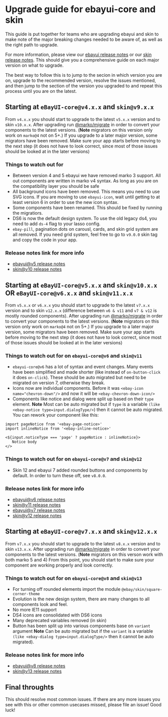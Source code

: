 # Upgrade guide for ebayui-core and skin

This guide is put together for teams who are upgrading ebayui and skin to make note of the major breaking changes needed to be aware of, as well as the right path to upgrade.

For more information, please view our [ebayui release notes](https://github.com/eBay/ebayui-core/releases/) or our [skin release notes](https://github.com/eBay/skin/releases/). This should give you a comprehensive guide on each major version on what to upgrade.

The best way to follow this is to jump to the secion in which version you are on, upgrade to the recommended version, resolve the issues mentioned, and then jump to the section of the version you upgraded to and repeat this process until you are on the latest.

## Starting at `eBayUI-core@v4.x.x` and `skin@v9.x.x`

From `v4.x.x` you should start to upgrade to the latest `v5.x.x` version and to skin `v10.x.x`. After upgrading run [@marko/migrate](https://github.com/marko-js/cli/tree/main/packages/migrate) in order to convert your components to the latest versions. (**Note** migrators on this version only work on `marko@4` not on 5+.)
If you upgrade to a later major version, some migrators have been removed.
Make sure your app starts before moving to the next step (it does not have to look correct, since most of those issues should be looked at in the later versions)

### Things to watch out for

-   Between version 4 and 5 ebayui we have removed marko 3 support. All out components are written in marko v4 syntax. As long as you are on the compatibility layer you should be safe
-   All background icons have been removed. This means you need to use SVG icons. If you are moving to use `ebayui-icon`, wait until getting to at least version 6 in order to use the new icon syntax.
-   Some components have been renamed. This should be fixed by running the migratiors.
-   DS6 is now the default design system. To use the old legacy ds4, you need to add `ds-4` flag to your lasso config.
-   `ebay-pill`, pagination dots on carousl, cards, and skin grid system are all removed. If you need grid system, feel free to go to `v9.0.0` skin tag and copy the code in your app.

### Release notes link for more info

-   [ebayui@v5 release notes](https://github.com/eBay/ebayui-core/releases/tag/v5.0.0)
-   [skin@v10 release notes](https://github.com/eBay/skin/releases/tag/v10.0.0)

## Starting at `eBayUI-core@v5.x.x` and `skin@v10.x.x` OR `eBayUI-core@v6.x.x` and `skin@v11.x.x`

From `v5.x.x` or `v6.x.x` you should start to upgrade to the latest `v7.x.x` version and to skin `v12.x.x` (difference between `v6 & v11` and `v7 & v12` is mostly rounded components). After upgrading run [@marko/migrate](https://github.com/marko-js/cli/tree/main/packages/migrate) in order to convert your components to the latest versions. (**Note** migrators on this version only work on `marko@4` not on 5+.)
If you upgrade to a later major version, some migrators have been removed.
Make sure your app starts before moving to the next step (it does not have to look correct, since most of those issues should be looked at in the later versions)

### Things to watch out for on `ebayui-core@v6` and `skin@v11`

-   `ebayui-core@v6` has a lot of syntax and event changes. Many events have been simplified and made shorter (like instead of `on-button-click` it does `on-click`). These should be auto migrated but need to be migrated on version 7, otherwise they break.
-   Icons now are individual components. Before it was `<ebay-icon name="chevron-down"/>` and now it will be `<ebay-chevron-down-icon/>`
-   Components like notice and dialog were split up based on their `type` element. **Note** Most can be auto migrated but if `type` is a variable `(like <ebay-notice type=input.dialogType/>`) then it cannot be auto migrated. You can rework your component like this:

```
import pageNotice from '<ebay-page-notice>'
import inlineNotice from '<ebay-inline-notice>'

<${input.noticeType === 'page' ? pageNotice : inlineNotice}>
   Notice body
</>
```

### Things to watch out for on `ebayui-core@v7` and `skin@v12`

-   Skin 12 and ebayui 7 added rounded buttons and components by default. In order to turn these off, see `v8.0.0`.

### Release notes link for more info

-   [ebayui@v6 release notes](https://github.com/eBay/ebayui-core/releases/tag/v6.0.0)
-   [skin@v11 release notes](https://github.com/eBay/skin/releases/tag/v11.0.0)
-   [ebayui@v7 release notes](https://github.com/eBay/ebayui-core/releases/tag/v7.0.0)
-   [skin@v12 release notes](https://github.com/eBay/skin/releases/tag/v12.0.0)

## Starting at `eBayUI-core@v7.x.x` and `skin@v12.x.x`

From `v7.x.x` you should start to upgrade to the latest `v8.x.x` version and to skin `v13.x.x`. After upgrading run [@marko/migrate](https://github.com/marko-js/cli/tree/main/packages/migrate) in order to convert your components to the latest versions. (**Note** migrators on this verson work with both marko 5 and 4)
From this point, you should start to make sure your component are working properly and look correctly.

### Things to watch out for on `ebayui-core@v8` and `skin@v13`

-   For turning off rounded elements import the module `@ebay/skin/square-corner-theme`
-   Evolution is the new design system, there are many changes to all components look and feel.
-   No more IE11 support
-   DS4 icons are consolidated with DS6 icons
-   Many deprecated variables removed (in skin)
-   Button has been split up into various components base on `variant` argument **Note** Can be auto migrated but if the `variant` is a variable `(like <ebay-dialog type=input.dialogType/>` then it cannot be auto migrated).

### Release notes link for more info

-   [ebayui@v8 release notes](https://github.com/eBay/ebayui-core/releases/tag/v8.0.0)
-   [skin@v13 release notes](https://github.com/eBay/skin/releases/tag/v13.0.0)

## Final throughts

This should resolve most common issues. If there are any more issues you see with this or other common usecases missed, please file an issue!
Good luck!
